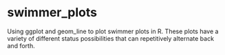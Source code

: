 # swimmer_plots
Using ggplot and geom_line to plot swimmer plots in R. These plots have a variety of different status possibilities that can repetitively alternate back and forth. 
